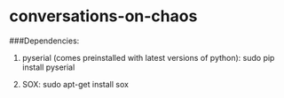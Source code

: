 # conversations-on-chaos

###Dependencies:

1. pyserial (comes preinstalled with latest versions of python):
		sudo pip install pyserial

2. SOX:
		sudo apt-get install sox